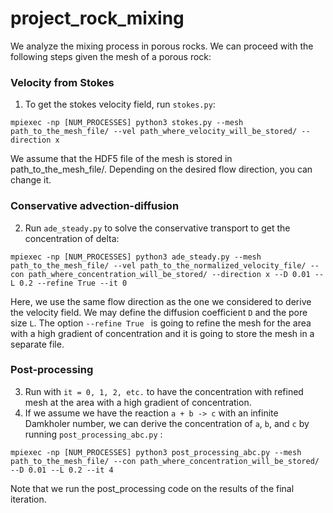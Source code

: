 # project_rock_mixing
We analyze the mixing process in porous rocks. We can proceed with the following steps given the mesh of a porous rock:

### Velocity from Stokes
1. To get the stokes velocity field, run ```stokes.py```:
```
mpiexec -np [NUM_PROCESSES] python3 stokes.py --mesh path_to_the_mesh_file/ --vel path_where_velocity_will_be_stored/ --direction x 
```
We assume that the HDF5 file of the mesh is stored in path_to_the_mesh_file/. Depending on the desired flow direction, you can change it.

### Conservative advection-diffusion
2. Run ```ade_steady.py``` to solve the conservative transport to get the concentration of delta:
```
mpiexec -np [NUM_PROCESSES] python3 ade_steady.py --mesh path_to_the_mesh_file/ --vel path_to_the_normalized_velocity_file/ --con path_where_concentration_will_be_stored/ --direction x --D 0.01 --L 0.2 --refine True --it 0
```
Here, we use the same flow direction as the one we considered to derive the velocity field. We may define the diffusion coefficient ```D``` and the pore size ```L```. The option ```--refine True ``` is going to refine the mesh for the area with a high gradient of concentration and it is going to store the mesh in a separate file.

### Post-processing
3. Run with ```it = 0, 1, 2, etc.``` to have the concentration with refined mesh at the area with a high gradient of concentration.
4. If we assume we have the reaction ```a + b -> c``` with an infinite Damkholer number, we can derive the concentration of ```a```, ```b```, and ```c``` by running ```post_processing_abc.py``` :
```
mpiexec -np [NUM_PROCESSES] python3 post_processing_abc.py --mesh path_to_the_mesh_file/ --con path_where_concentration_will_be_stored/ --D 0.01 --L 0.2 --it 4
```
Note that we run the post_processing code on the results of the final iteration.
